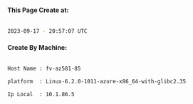 
   
#### This Page Create at:

```bash

2023-09-17 - 20:57:07 UTC

```

#### Create By Machine:

```bash

Host Name : fv-az581-85

platform  : Linux-6.2.0-1011-azure-x86_64-with-glibc2.35

Ip Local  : 10.1.86.5

```

